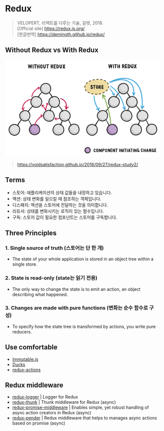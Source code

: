 # Redux
> VELOPERT, 리액트를 다루는 기술, 길벗, 2018. <br>
[Official site] https://redux.js.org/ <br>
[한글번역] https://deminoth.github.io/redux/

## Without Redux vs With Redux
![redux-introduction](images/redux-introduction.svg)
> https://voidsatisfaction.github.io/2016/09/27/redux-study2/


## Terms
- 스토어: 애플리케이션의 상태 값들을 내장하고 있습니다.
- 액션: 상태 변화를 일으킬 때 참조하는 객체입니다.
- 디스패치: 액션을 스토어에 전달하는 것을 의미합니다.
- 리듀서: 상태를 변화시키는 로직이 있는 함수입니다.
- 구독: 스토어 값이 필요한 컴포넌트는 스토어를 구독합니다.

## Three Principles
### 1. Single source of truth (스토어는 단 한 개)
  - The state of your whole application is stored in an object tree within a single store.

### 2. State is read-only (state는 읽기 전용)
  - The only way to change the state is to emit an action, an object describing what happened.

### 3. Changes are made with pure functions (변화는 순수 함수로 구성)
  - To specify how the state tree is transformed by actions, you write pure reducers.

## Use comfortable
- [Immutable.js](https://facebook.github.io/immutable-js/)
- [Ducks](https://github.com/erikras/ducks-modular-redux)
- [redux-actions](https://redux-actions.js.org/)

## Redux middleware
- [redux-logger](https://github.com/evgenyrodionov/redux-logger) | Logger for Redux
- [redux-thunk](https://github.com/reduxjs/redux-thunk) | Thunk middleware for Redux (async)
- [redux-promise-middleware](https://docs.psb.codes/redux-promise-middleware/) | Enables simple, yet robust handling of async action creators in Redux (async)
- [redux-pender](https://github.com/velopert/redux-pender) | Redux middleware that helps to manages async actions based on promise (async)
